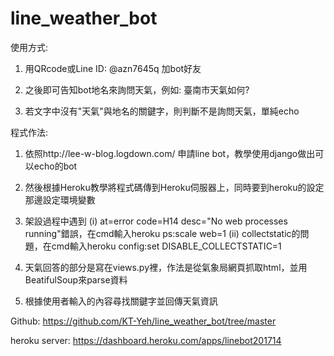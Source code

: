 # line_weather_bot

使用方式:

1. 用QRcode或Line ID: @azn7645q 加bot好友

2. 之後即可告知bot地名來詢問天氣，例如: 臺南市天氣如何?

3. 若文字中沒有"天氣"與地名的關鍵字，則判斷不是詢問天氣，單純echo


程式作法:

1. 依照http://lee-w-blog.logdown.com/ 申請line bot，教學使用django做出可以echo的bot

2. 然後根據Heroku教學將程式碼傳到Heroku伺服器上，同時要到heroku的設定那邊設定環境變數

3. 架設過程中遇到
	(i) at=error code=H14 desc="No web processes running"錯誤，在cmd輸入heroku ps:scale web=1
	(ii) collectstatic的問題，在cmd輸入heroku config:set DISABLE_COLLECTSTATIC=1
	
4. 天氣回答的部分是寫在views.py裡，作法是從氣象局網頁抓取html，並用BeatifulSoup來parse資料

5. 根據使用者輸入的內容尋找關鍵字並回傳天氣資訊

Github: https://github.com/KT-Yeh/line_weather_bot/tree/master

heroku server: https://dashboard.heroku.com/apps/linebot201714

